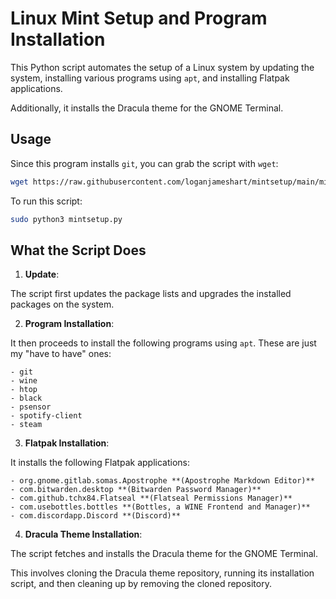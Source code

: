 # Linux Mint Setup and Program Installation

This Python script automates the setup of a Linux system by updating the system, installing various programs using `apt`, and installing Flatpak applications.

Additionally, it installs the Dracula theme for the GNOME Terminal.

## Usage

Since this program installs `git`, you can grab the script with `wget`:

```bash
wget https://raw.githubusercontent.com/loganjameshart/mintsetup/main/mintsetup.py
```

To run this script:

```bash
sudo python3 mintsetup.py
```

## What the Script Does

1. **Update**:

The script first updates the package lists and upgrades the installed packages on the system.

2. **Program Installation**:

It then proceeds to install the following programs using `apt`. These are just my "have to have" ones:

    - git
    - wine
    - htop
    - black
    - psensor
    - spotify-client
    - steam

3. **Flatpak Installation**:

It installs the following Flatpak applications:

    - org.gnome.gitlab.somas.Apostrophe **(Apostrophe Markdown Editor)**
    - com.bitwarden.desktop **(Bitwarden Password Manager)**
    - com.github.tchx84.Flatseal **(Flatseal Permissions Manager)**
    - com.usebottles.bottles **(Bottles, a WINE Frontend and Manager)**
    - com.discordapp.Discord **(Discord)**

4. **Dracula Theme Installation**:

The script fetches and installs the Dracula theme for the GNOME Terminal.

This involves cloning the Dracula theme repository, running its installation script, and then cleaning up by removing the cloned repository.
